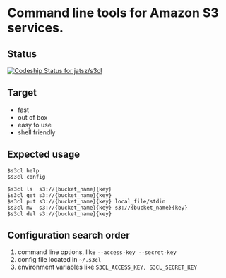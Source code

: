 # Command line tools for Amazon S3 services.

## Status
[ ![Codeship Status for jatsz/s3cl](https://codeship.io/projects/8b60ee50-37c9-0132-96d5-02255209da1c/status)](https://codeship.io/projects/41810)

## Target
* fast
* out of box
* easy to use
* shell friendly

## Expected usage
```
$s3cl help
$s3cl config

$s3cl ls  s3://{bucket_name}{key}
$s3cl get s3://{bucket_name}{key}
$s3cl put s3://{bucket_name}{key} local_file/stdin
$s3cl mv  s3://{bucket_name}{key} s3://{bucket_name}{key}
$s3cl del s3://{bucket_name}{key}
```

## Configuration search order
1. command line options, like ```--access-key --secret-key```
2. config file located in ```~/.s3cl```
3. environment variables like ```S3CL_ACCESS_KEY, S3CL_SECRET_KEY```